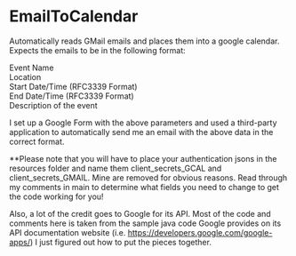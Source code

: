# EmailToCalendar
Automatically reads GMail emails and places them into a google calendar.
Expects the emails to be in the following format:

Event Name   
Location  
Start Date/Time (RFC3339 Format)  
End Date/Time  (RFC3339 Format)  
Description of the event  

I set up a Google Form with the above parameters and used a third-party application to automatically
send me an email with the above data in the correct format.

**Please note that you will have to place your authentication jsons in the resources folder 
and name them client_secrets_GCAL and client_secrets_GMAIL. Mine are removed for obvious reasons.
Read through my comments in main to determine what fields you need to change to get the code
working for you!

Also, a lot of the credit goes to Google for its API. Most of the code and comments here is taken from
the sample java code Google provides on its API documentation website (i.e. https://developers.google.com/google-apps/) 
I just figured out how to put the pieces together.


